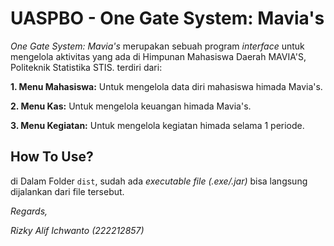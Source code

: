 # UASPBO - One Gate System: Mavia's
_One Gate System: Mavia's_ merupakan sebuah program _interface_ untuk mengelola aktivitas 
yang ada di Himpunan Mahasiswa Daerah MAVIA'S, Politeknik Statistika STIS. terdiri dari:

**1. Menu Mahasiswa:**
    Untuk mengelola data diri mahasiswa himada Mavia's.  

**2. Menu Kas:**
    Untuk mengelola keuangan himada Mavia's.

**3. Menu Kegiatan:**
    Untuk mengelola kegiatan himada selama 1 periode.


## How To Use?
di Dalam Folder `dist`, sudah ada _executable file (.exe/.jar)_ bisa
langsung dijalankan dari file tersebut. 



_Regards,_

_Rizky Alif Ichwanto (222212857)_

